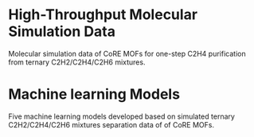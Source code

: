 # High-Throughput Molecular Simulation Data
Molecular simulation data of CoRE MOFs for one-step C2H4 purification from ternary C2H2/C2H4/C2H6 mixtures.

# Machine learning Models
Five machine learning models developed based on simulated ternary C2H2/C2H4/C2H6 mixtures separation data of of CoRE MOFs.
